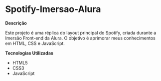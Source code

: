 # Spotify-Imersao-Alura

**Descrição**

Este projeto é uma réplica do layout principal do Spotify, criada durante a Imersão Front-end da Alura. O objetivo é aprimorar meus conhecimentos em HTML, CSS e JavaScript.

**Tecnologias Utilizadas**

* HTML5
* CSS3
* JavaScript
